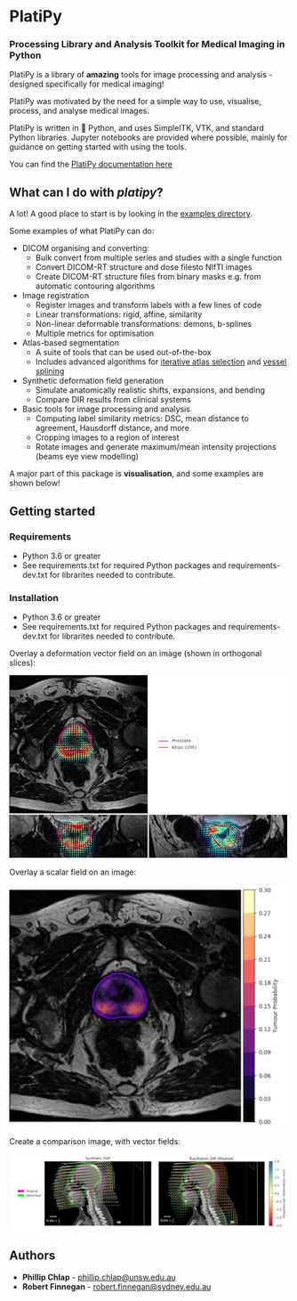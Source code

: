 # PlatiPy 
### Processing Library and Analysis Toolkit for Medical Imaging in Python

PlatiPy is a library of **amazing** tools for image processing and analysis - designed specifically for medical imaging! 

PlatiPy was motivated by the need for a simple way to use, visualise, process, and analyse medical images.

PlatiPy is written in :snake: Python, and uses SimpleITK, VTK, and standard Python libraries. Jupyter notebooks are provided where
possible, mainly for guidance on getting started with using the tools.

You can find the [PlatiPy documentation here](https://pyplati.github.io/platipy/)

## What can I do with ***platipy***?
A lot! A good place to start is by looking in the [examples directory](https://github.com/pyplati/platipy/tree/master/examples).

Some examples of what PlatiPy can do:
 - DICOM organising and converting:
    * Bulk convert from multiple series and studies with a single function
    * Convert DICOM-RT structure and dose filesto NIfTI images
    * Create DICOM-RT structure files from binary masks e.g. from automatic contouring algorithms
 - Image registration
    * Register images and transform labels with a few lines of code
    * Linear transformations: rigid, affine, similarity
    * Non-linear deformable transformations: demons, b-splines
    * Multiple metrics for optimisation
 - Atlas-based segmentation
    * A suite of tools that can be used out-of-the-box
    * Includes advanced algorithms for [iterative atlas selection](https://doi.org/10.1088/1361-6560/ab652a/) and [vessel splining](https://doi.org/10.1088/1361-6560/abcb1d/)
 - Synthetic deformation field generation
    * Simulate anatomically realistic shifts, expansions, and bending
    * Compare DIR results from clinical systems
 - Basic tools for image processing and analysis
    * Computing label similarity metrics: DSC, mean distance to agreement, Hausdorff distance, and more
    * Cropping images to a region of interest
    * Rotate images and generate maximum/mean intensity projections (beams eye view modelling)

A major part of this package is **visualisation**, and some examples are shown below!

## Getting started
### Requirements
- Python 3.6 or greater
- See requirements.txt for required Python packages and requirements-dev.txt for librarites needed to contribute.
### Installation
- Python 3.6 or greater
- See requirements.txt for required Python packages and requirements-dev.txt for librarites needed to contribute.

Overlay a deformation vector field on an image (shown in orthogonal slices):

![Figure 1](assets/prostate_dir.png)

Overlay a scalar field on an image:

![Figure 2](assets/prostate_tumour_p.png)

Create a comparison image, with vector fields:

![Figure 3](assets/hn_dvf_overlay.jpeg)

## Authors

* **Phillip Chlap** - [phillip.chlap@unsw.edu.au](phillip.chlap@unsw.edu.au)
* **Robert Finnegan** - [robert.finnegan@sydney.edu.au](robert.finnegan@sydney.edu.au)
